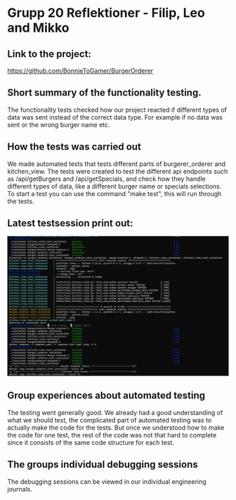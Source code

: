 # Grupp 20 Reflektioner - Filip, Leo and Mikko  

## Link to the project:
https://github.com/BonnieToGamer/BurgerOrderer

## Short summary of the functionality testing.
The functionality tests checked how our project reacted if different types of data was sent instead of the correct data type. For example if no data was sent or the wrong burger name etc.

## How the tests was carried out 
We made automated tests that tests different parts of burgerer_orderer and kitchen_view. The tests were created to test the different api endpoints such as /api/getBurgers and /api/getSpecials, and check how they handle different types of data, like a different burger name or specials selections. To start a test you can use the command "make test", this will run through the tests.

## Latest testsession print out:
![Latest test-session](project-testsession.jpg)

## Group experiences about automated testing
The testing went generally good. We already had a good understanding of what we should test, the complicated part of automated testing was to actually make the code for the tests. But once we understood how to make the code for one test, the rest of the code was not that hard to complete since it consists of the same code structure for each test.

## The groups individual debugging sessions
The debugging sessions can be viewed in our individual engineering journals.





